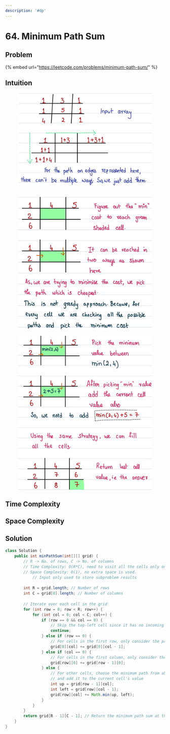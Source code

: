 ```yaml
---
description: '#dp'
---
```


# 64. Minimum Path Sum

## Problem

{% embed url="https://leetcode.com/problems/minimum-path-sum/" %}

## Intuition

<figure><img src="../.gitbook/assets/image (2).png" alt=""><figcaption></figcaption></figure>

<figure><img src="../.gitbook/assets/image (73).png" alt=""><figcaption></figcaption></figure>

<figure><img src="../.gitbook/assets/image (79).png" alt=""><figcaption></figcaption></figure>

## Time Complexity



## Space Complexity



## Solution

```java
class Solution {
    public int minPathSum(int[][] grid) {
        // R -> No. of rows, C -> No. of columns
        // Time Complexity: O(R*C), need to visit all the cells only once
        // Space Complexity: O(1), no extra space is used. 
            // Input only used to store subproblem results

        int R = grid.length; // Number of rows
        int C = grid[0].length; // Number of columns

        // Iterate over each cell in the grid
        for (int row = 0; row < R; row++) {
            for (int col = 0; col < C; col++) {
                if (row == 0 && col == 0) {
                    // Skip the top-left cell since it has no incoming paths
                    continue;
                } else if (row == 0) {
                    // For cells in the first row, only consider the path from the left
                    grid[0][col] += grid[0][col - 1];
                } else if (col == 0) {
                    // For cells in the first column, only consider the path from above
                    grid[row][0] += grid[row - 1][0];
                } else {
                    // For other cells, choose the minimum path from above and from the left,
                    // and add it to the current cell's value
                    int up = grid[row - 1][col];
                    int left = grid[row][col - 1];
                    grid[row][col] += Math.min(up, left);
                }
            }
        }
        return grid[R - 1][C - 1]; // Return the minimum path sum at the bottom-right cell
    }
}
```
